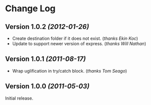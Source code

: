 Change Log
==========

Version 1.0.2 *(2012-01-26)*
----------------------------

 * Create destination folder if it does not exist. (*thanks Ekin Koc*)
 * Update to support newer version of express. (*thanks Will Nathan*)


Version 1.0.1 *(2011-08-17)*
----------------------------

 * Wrap uglification in try/catch block. (*thanks Tom Seago*)


Version 1.0.0 *(2011-05-03)*
----------------------------

Initial release.
